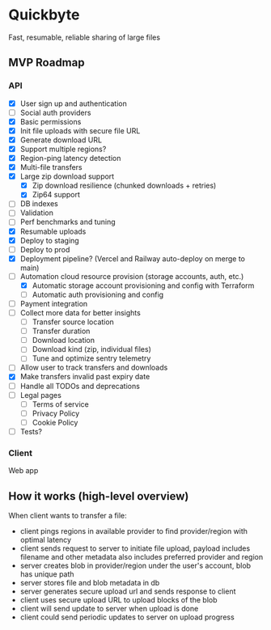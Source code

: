 # Quickbyte

Fast, resumable, reliable sharing of large files

## MVP Roadmap

### API

- [x] User sign up and authentication
- [ ] Social auth providers
- [x] Basic permissions
- [x] Init file uploads with secure file URL
- [x] Generate download URL
- [x] Support multiple regions?
- [x] Region-ping latency detection
- [x] Multi-file transfers
- [x] Large zip download support
  - [x] Zip download resilience (chunked downloads + retries)
  - [x] Zip64 support
- [ ] DB indexes
- [ ] Validation
- [ ] Perf benchmarks and tuning
- [x] Resumable uploads
- [x] Deploy to staging
- [ ] Deploy to prod
- [x] Deployment pipeline? (Vercel and Railway auto-deploy on merge to main)
- [ ] Automation cloud resource provision (storage accounts, auth, etc.)
  - [x] Automatic storage account provisioning and config with Terraform
  - [ ] Automatic auth provisioning and config
- [ ] Payment integration
- [ ] Collect more data for better insights
  - [ ] Transfer source location
  - [ ] Transfer duration
  - [ ] Download location
  - [ ] Download kind (zip, individual files)
  - [ ] Tune and optimize sentry telemetry
- [ ] Allow user to track transfers and downloads
- [x] Make transfers invalid past expiry date
- [ ] Handle all TODOs and deprecations
- [ ] Legal pages
  - [ ] Terms of service
  - [ ] Privacy Policy
  - [ ] Cookie Policy
- [ ] Tests?

### Client

Web app

## How it works (high-level overview)

When client wants to transfer a file:

- client pings regions in available provider to find provider/region with optimal latency
- client sends request to server to initiate file upload, payload includes filename and other metadata
also includes preferred provider and region
- server creates blob in provider/region under the user's account, blob has unique path
- server stores file and blob metadata in db
- server generates secure upload url and sends response to client
- client uses secure upload URL to upload blocks of the blob
- client will send update to server when upload is done
- client could send periodic updates to server on upload progress
